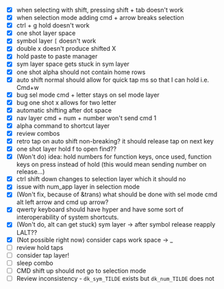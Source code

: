 - [x] when selecting with shift, pressing shift + tab doesn't work
- [x] when selection mode adding cmd + arrow breaks selection
- [x] ctrl + g hold doesn't work
- [x] one shot layer space
- [x] symbol layer `[` doesn't work
- [x] double x doesn't produce shifted X
- [x] hold paste to paste manager
- [x] sym layer space gets stuck in sym layer
- [x] one shot alpha should not contain home rows
- [x] auto shift normal should allow for quick tap ms so that I can hold i.e. Cmd+w
- [x] bug sel mode cmd + letter stays on sel mode layer
- [x] bug one shot x allows for two letter
- [x] automatic shifting after dot space
- [x] nav layer cmd + num + number won't send cmd 1
- [x] alpha command to shortcut layer
- [x] review combos
- [x] retro tap on auto shift non-breaking? it should release tap on next key
- [x] one shot layer hold f to open find??
- [x] (Won't do) idea: hold numbers for function keys, once used, function keys on press instead of hold (this would mean sending number on release...)
- [x] ctrl shift down changes to selection layer which it should no
- [x] issue with num_app layer in selection mode
- [x] (Won't fix, because of &trans) what should be done with sel mode cmd alt left arrow and cmd up arrow?
- [x] qwerty keyboard should have hyper and have some sort of interoperability of system shortcuts.
- [x] (Won't do, alt can get stuck) sym layer -> after symbol release reapply LALT??
- [x] (Not possible right now) consider caps work space -> _
- [ ] review hold taps
- [ ] consider tap layer!
- [ ] sleep combo
- [ ] CMD shift up should not go to selection mode
- [ ] Review inconsistency - `dk_sym_TILDE` exists but `dk_num_TILDE` does not